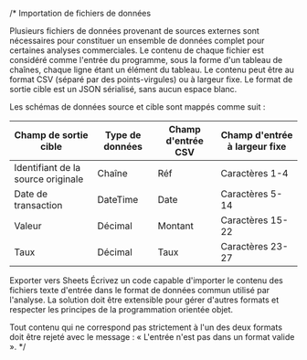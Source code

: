 ﻿/*
 Importation de fichiers de données

Plusieurs fichiers de données provenant de sources externes sont nécessaires pour constituer un ensemble de données complet pour certaines analyses commerciales. Le contenu de chaque fichier est considéré comme l'entrée du programme, sous la forme d'un tableau de chaînes, chaque ligne étant un élément du tableau. Le contenu peut être au format CSV (séparé par des points-virgules) ou à largeur fixe. Le format de sortie cible est un JSON sérialisé, sans aucun espace blanc.

Les schémas de données source et cible sont mappés comme suit :


Champ de sortie cible              | Type de données | Champ d'entrée CSV | Champ d'entrée à largeur fixe
-----------------------------------|-----------------|--------------------|--------------------------------
Identifiant de la source originale | Chaîne          | Réf                | Caractères 1-4
Date de transaction                | DateTime        | Date               | Caractères 5-14
Valeur                             | Décimal         | Montant            | Caractères 15-22
Taux                               | Décimal         | Taux               | Caractères 23-27


Exporter vers Sheets
Écrivez un code capable d'importer le contenu des fichiers texte d'entrée dans le format de données commun utilisé par l'analyse. La solution doit être extensible pour gérer d'autres formats et respecter les principes de la programmation orientée objet.

Tout contenu qui ne correspond pas strictement à l'un des deux formats doit être rejeté avec le message : « L'entrée n'est pas dans un format valide ».
 */